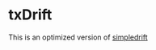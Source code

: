 # txDrift

This is an optimized version of [simpledrift](https://forum.cfx.re/t/discontinued-simple-drift-mod-v1-1/23110)
